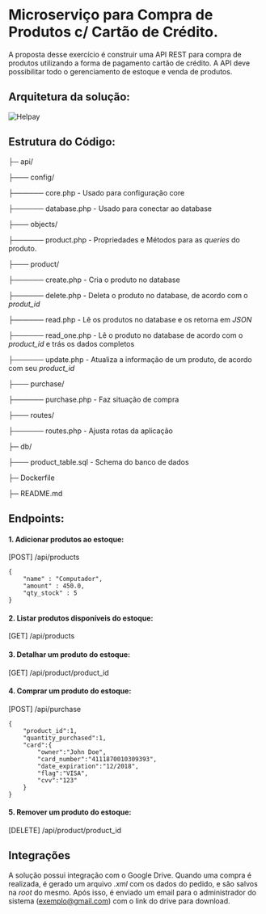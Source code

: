 # Microserviço para Compra de Produtos c/ Cartão de Crédito.

A proposta desse exercício é construir uma API REST para compra de produtos utilizando a forma de pagamento cartão de crédito. A API deve possibilitar todo o gerenciamento de estoque e venda de produtos.

## Arquitetura da solução: 
![Helpay](https://user-images.githubusercontent.com/20055253/89138112-d7817500-d510-11ea-9a81-9c3f10a3e49c.png)

## Estrutura do Código:

├─ api/

├─── config/

├────── core.php - Usado para configuração core

├────── database.php - Usado para conectar ao database

├─── objects/

├────── product.php - Propriedades e Métodos para as <i>queries</i> do produto.

├─── product/

├────── create.php - Cria o produto no database

├────── delete.php - Deleta o produto no database, de acordo com o <i>produt_id</i>

├────── read.php - Lê os produtos no database e os retorna em <i>JSON</i>

├────── read_one.php - Lê o produto no database de acordo com o <i>product_id</i> e trás os dados completos

├────── update.php - Atualiza a informação de um produto, de acordo com seu <i>product_id</i>

├─── purchase/

├────── purchase.php - Faz situação de compra

├─── routes/

├────── routes.php - Ajusta rotas da aplicação

├─ db/

├─── product_table.sql - Schema do banco de dados

├─ Dockerfile

├─ README.md








## Endpoints:

#### 1. Adicionar produtos ao estoque: 

[POST] /api/products
```
{
    "name" : "Computador",
    "amount" : 450.0,
    "qty_stock" : 5
}
```

#### 2. Listar produtos disponíveis do estoque:

[GET] /api/products

#### 3. Detalhar um produto do estoque:

[GET] /api/product/product_id

#### 4. Comprar um produto do estoque:

[POST] /api/purchase

```
{
	"product_id":1,
	"quantity_purchased":1,
	"card":{
		"owner":"John Doe",
		"card_number":"4111870010309393",
		"date_expiration":"12/2018",
		"flag":"VISA",
		"cvv":"123"
	}
}
```
#### 5. Remover um produto do estoque:

[DELETE] /api/product/product_id






## Integrações

A solução possui integração com o Google Drive. Quando uma compra é realizada, é gerado um arquivo <i>.xml</i> com os dados do pedido, e são salvos na <i>root</i> do mesmo. Após isso, é enviado um email para o administrador do sistema (exemplo@gmail.com) com o link do drive para download.
